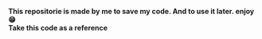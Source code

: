 <strong>This repositorie is made by me to save my code. And to use it later. enjoy😁 </strong><br>
<strong>Take this code as a reference</strong> 

<!-- 
Laudate omnes gentes laudate
Magnificat in secula
Et anima mea laudate
Magnificat in secula
Happy nation, livin' in a happy nation
Where the people understand and dream of perfect man
Situation leading to sweet salvation
For the people, for the good, for mankind brotherhood
(We're traveling in time)
Ideas by man and only that will last
And over time, we've learned from the past
That no man's fit to rule the world alone
-->

<!-- 
A man will die, but not his ideas
Happy nation, livin' in a happy nation
Where the people understand and dream of perfect man
Situation leading to sweet salvation
For the people, for the good, for mankind brotherhood
-->

<!--
(We're traveling in time)
(Traveling in time)
Tell 'em we've gone too far
Tell 'em we've gone too far (happy nation)
Come through and I will dance with you (happy nation)
Tell 'em we've gone too far (happy nation)
Come through and I will dance with you (happy nation)
Tell 'em we've gone too far
Come through and I will dance with you
Happy nation, livin' in a happy nation
Where the people understand and dream of perfect man
Situation leading to sweet salvation
For the people, for the good, for mankind brotherhood
Happy nation
Happy nation
Happy nation
Happy nation
-->